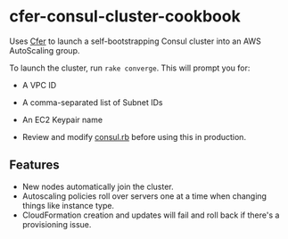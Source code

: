 # cfer-consul-cluster-cookbook

Uses [Cfer](https://github.com/seanedwards/cfer) to launch a self-bootstrapping Consul cluster into an AWS AutoScaling group.

To launch the cluster, run `rake converge`. This will prompt you for:

* A VPC ID
* A comma-separated list of Subnet IDs
* An EC2 Keypair name

* Review and modify [consul.rb](https://github.com/seanedwards/chef-cfer-consul-cluster/blob/master/consul.rb) before using this in production.

## Features

* New nodes automatically join the cluster.
* Autoscaling policies roll over servers one at a time when changing things like instance type.
* CloudFormation creation and updates will fail and roll back if there's a provisioning issue.
